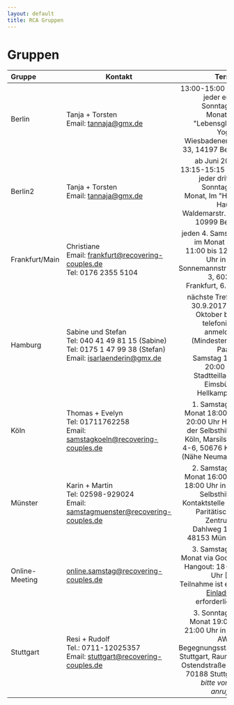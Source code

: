 ```yaml
---
layout: default
title: RCA Gruppen
---
```

# Gruppen

| Gruppe | Kontakt | Termin                       |
|:------ | ------- | ---------------------------: |
| Berlin | Tanja + Torsten<br>Email: <tannaja@gmx.de> |  13:00-15:00 Uhr jeder erste Sonntag im Monat, Im "Lebensglück Yoga", Wiesbadenerstr. 33, 14197 Berlin |
| Berlin2 | Tanja + Torsten<br>Email: <tannaja@gmx.de> |  ab Juni 2017 13:15-15:15 Uhr jeder dritten Sonntag im Monat, Im "Heile Haus", Waldemarstr. 36, 10999 Berlin |
| Frankfurt/Main | Christiane<br>Email: <frankfurt@recovering-couples.de><br>Tel: 0176 2355 5104 | jeden 4. Samstag im Monat  von 11:00 bis 12:30 Uhr  in der Sonnemannstraße 3, 60314 Frankfurt, 6. OG |
| Hamburg | Sabine und Stefan<br>Tel: 040 41 49 81 15 (Sabine)<br>Tel: 0175 1 47 99 38 (Stefan)<br>Email: <isarlaenderin@gmx.de> | nächste Treffen 30.9.2017, ab Oktober bitte telefonisch anmelden: (Mindestens 3 Paare)<br>Samstag 18 - 20:00 Uhr<br>Stadtteilladen Eimsbüttel<br>Hellkamp 56 |
| Köln | Thomas + Evelyn<br>Tel: 01711762258<br>Email: <samstagkoeln@recovering-couples.de> | 1. Samstag im Monat 18:00 bis 20:00 Uhr Haus der Selbsthilfe-Köln, Marsilstein 4-6, 50676 Köln (Nähe Neumarkt) |
| Münster | Karin + Martin<br>Tel: 02598-929024<br>Email: <samstagmuenster@recovering-couples.de> | 2. Samstag im Monat 16:00 bis 18:00 Uhr  in der Selbsthilfe-Kontaktstelle des Paritätischen Zentrums, Dahlweg 112, 48153 Münster |
| Online-Meeting | <online.samstag@recovering-couples.de> | 3. Samstag im Monat via Google Hangout: 18-20 Uhr [Zur Teilnahme ist eine <a href="mailto:online.samstag@recovering-couples.de?subject=[Anmeldung RCA-Onlinemeeting]">Einladung</a> erforderlich.] |
| Stuttgart | Resi + Rudolf<br>Tel.: 0711-12025357<br>Email: <stuttgart@recovering-couples.de> | 3. Sonntag im Monat 19:00 - 21:00 Uhr in der AWO-Begegnungsstätte Stuttgart, Raum 3, Ostendstraße 83, 70188 Stuttgart<br> *bitte vorher anrufen!* | 
